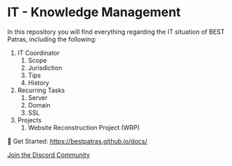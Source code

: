 # IT - Knowledge Management

In this repository you will find everything regarding the IT situation of BEST Patras, including the
following:

1. IT Coordinator
   1. Scope
   2. Jurisdiction
   3. Tips
   4. History
2. Recurring Tasks
   1. Server
   2. Domain
   3. SSL
3. Projects
   1. Website Reconstruction Project (WRP)

🔗 Get Started: https://bestpatras.github.io/docs/

<!-- ![Example Screenshot](./screenshot.png) -->

[Join the Discord Community](https://discord.gg/njvNeZmhY4)
